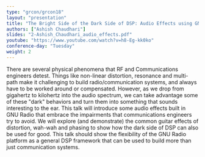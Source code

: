 ```yaml
---
type: "grcon/grcon18"
layout: "presentation"
title: "The Bright Side of the Dark Side of DSP: Audio Effects using GNU Radio"
authors: ["Ashish Chaudhari"]
slides: "2-Ashish_Chaudhari_audio_effects.pdf"
youtube: "https://www.youtube.com/watch?v=h8-Eg-kk0ko"
conference-day: "Tuesday"
weight: 2
---
```

There are several physical phenomena that RF and Communications engineers detest. Things like non-linear distortion, resonance and multi-path make it challenging to build radio/communication systems, and always have to be worked around or compensated. However, as we drop from gigahertz to kilohertz into the audio spectrum, we can take advantage some of these "dark" behaviors and turn them into something that sounds interesting to the ear. This talk will introduce some audio effects built in GNU Radio that embrace the impairments that communications engineers try to avoid. We will explore (and demonstrate) the common guitar effects of distortion, wah-wah and phasing to show how the dark side of DSP can also be used for good. This talk should show the flexibility of the GNU Radio platform as a general DSP framework that can be used to build more than just communication systems.
